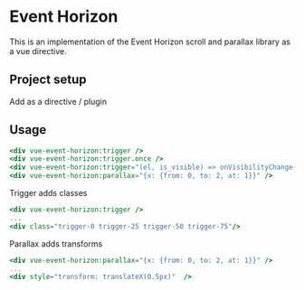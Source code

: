 # Event Horizon
This is an implementation of the Event Horizon scroll and parallax library as a vue directive.   

## Project setup
Add as a directive / plugin

## Usage
```jsx
<div vue-event-horizon:trigger />
<div vue-event-horizon:trigger.once />
<div vue-event-horizon:trigger="(el, is_visible) => onVisibilityChange(el, is_visible)" />
<div vue-event-horizon:parallax="{x: {from: 0, to: 2, at: 1}}" />
```

Trigger adds classes

```jsx
<div vue-event-horizon:trigger />
...
<div class="trigger-0 trigger-25 trigger-50 trigger-75"/>
```

Parallax adds transforms

```jsx
<div vue-event-horizon:parallax="{x: {from: 0, to: 2, at: 1}}" />
...
<div style="transform: translateX(0.5px)"  />
```